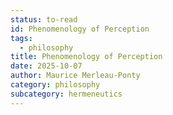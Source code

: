 ```yaml
---
status: to-read
id: Phenomenology of Perception
tags:
  - philosophy
title: Phenomenology of Perception
date: 2025-10-07
author: Maurice Merleau-Ponty
category: philosophy
subcategory: hermeneutics
---
```

